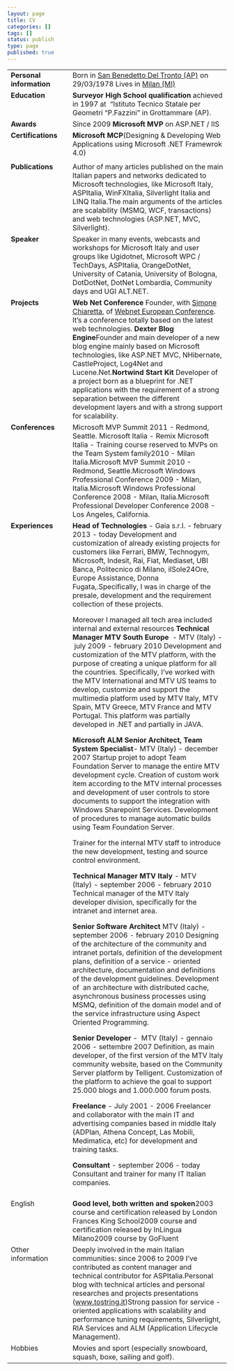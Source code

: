 ```yaml
---
layout: page
title: CV
categories: []
tags: []
status: publish
type: page
published: true
---
```

<div align="center">
<table width="100%" border="0" cellspacing="0" cellpadding="0">
<tbody>
<tr>
<td valign="top" width="147"><strong>Personal information</strong></td>
<td valign="top" width="539">Born in <a title="San Benedetto del tronto's maps" href=" http://s.tostring.it/NmFCW5 " target="_blank">San Benedetto Del Tronto (AP)</a> on 29/03/1978
Lives in <a title="Milan's map" href=" http://s.tostring.it/NmFFRH ">Milan (MI)</a></td>
</tr>
<tr>
<td valign="top" width="147"><strong>Education</strong></td>
<td valign="top" width="539"><strong>Surveyor High School qualification </strong>achieved in 1997 at  “Istituto Tecnico Statale per Geometri “P.Fazzini” in Grottammare (AP).</td>
</tr>
<tr>
<td valign="top" width="147"><strong>Awards</strong></td>
<td valign="top" width="539">Since 2009 <strong>Microsoft MVP </strong>on ASP.NET / IIS</td>
</tr>
<tr>
<td valign="top" width="147"><strong>Certifications</strong></td>
<td valign="top" width="539"><strong>Microsoft MCP</strong>(Designing &amp; Developing Web Applications using Microsoft .NET Framewrok 4.0)</td>
</tr>
<tr>
<td valign="top" width="147"></td>
<td valign="top" width="539"></td>
</tr>
<tr>
<td valign="top" width="147"><strong>Publications</strong></td>
<td valign="top" width="539">Author of many articles published on the main Italian papers and networks dedicated to Microsoft technologies, like Microsoft Italy, ASPItalia, WinFXItalia, Silverlight Italia and LINQ Italia.The main arguments of the articles are scalability (MSMQ, WCF, transactions) and web technologies (ASP.NET, MVC, Silverlight).</td>
</tr>
<tr>
<td valign="top" width="147"><strong>Speaker</strong></td>
<td valign="top" width="539">Speaker in many events, webcasts and workshops for Microsoft Italy and user groups like Ugidotnet, Microsoft WPC / TechDays, ASPItalia, OrangeDotNet, University of Catania, University of Bologna, DotDotNet, DotNet Lombardia, Community days and UGI ALT.NET.</td>
</tr>
<tr>
<td valign="top" width="147"><strong>Projects</strong></td>
<td valign="top" width="539"><strong>Web Net Conference
</strong>Founder, with <a title="Simone Chiaretta's blog" href="http://codeclimber.net.nz/" target="_blank">Simone Chiaretta</a>, of <a title="Web.net European Conference" href="http://www.webnetconf.eu" target="_blank">Webnet European Conference</a>. It’s a conference totally based on the latest web technologies.
<strong></strong><strong>Dexter Blog Engine</strong>Founder and main developer of a new blog engine mainly based on Microsoft technologies, like ASP.NET MVC, NHibernate, CastleProject, Log4Net and Lucene.Net.<strong>Nortwind Start Kit</strong>
Developer of a project born as a blueprint for .NET applications with the requirement of a strong separation between the different development layers and with a strong support for scalability.</td>
</tr>
<tr>
<td valign="top" width="147"><strong>Conferences</strong></td>
<td valign="top" width="539">Microsoft MVP Summit 2011 - Redmond, Seattle.
Microsoft Italia - Remix
Microsoft Italia - Training course reserved to MVPs on the Team System family2010 - Milan Italia.Microsoft MVP Summit 2010 - Redmond, Seattle.Microsoft Windows Professional Conference 2009 - Milan, Italia.Microsoft Windows Professional Conference 2008 - Milan, Italia.Microsoft Professional Developer Conference 2008 - Los Angeles, California.</td>
</tr>
<tr>
<td valign="top" width="147"><strong>Experiences</strong></td>
<td valign="top" width="539"><b>Head of Technologies </b>- Gaia s.r.l. - february 2013 - today
Development and customization of already existing projects for customers like Ferrari, BMW, Technogym, Microsoft, Indesit, Rai, Fiat, Mediaset, UBI Banca, Politecnico di Milano, ilSole24Ore, Europe Assistance, Donna Fugata,.Specifically, I was in charge of the presale, development and the requirement collection of these projects.

Moreover I managed all tech area included internal and external resources
<strong>Technical Manager MTV South Europe</strong>  - MTV (Italy) - july 2009 - february 2010
Development and customization of the MTV platform, with the purpose of creating a unique platform for all the countries. Specifically, I’ve worked with the MTV International and MTV US teams to develop, customize and support the multimedia platform used by MTV Italy, MTV Spain, MTV Greece, MTV France and MTV Portugal. This platform was partially developed in .NET and partially in JAVA.

<strong>Microsoft ALM Senior Architect, Team System Specialist</strong>- MTV (Italy) - december 2007
Startup projet to adopt Team Foundation Server to manage the entire MTV development cycle. Creation of custom work item according to the MTV internal processes and development of user controls to store documents to support the integration with Windows Sharepoint Services. Development of procedures to manage automatic builds using Team Foundation Server.

Trainer for the internal MTV staff to introduce the new development, testing and source control environment.

<strong>Technical Manager MTV Italy </strong>- MTV (Italy) - september 2006 - february 2010
Technical manager of the MTV Italy developer division, specifically for the intranet and internet area.

<strong>Senior Software Architect </strong> MTV (Italy) - september 2006 - february 2010
Designing of the architecture of the community and intranet portals, definition of the development plans, definition of a service - oriented architecture, documentation and definitions of the development guidelines.
Development of  an architecture with distributed cache, asynchronous business processes using MSMQ, definition of the domain model and of the service infrastructure using Aspect Oriented Programming.

<strong>Senior Developer</strong> -  MTV (Italy) - gennaio 2006 - settembre 2007
Definition, as main developer, of the first version of the MTV Italy community website, based on the Community Server platform by Telligent. Customization of the platform to achieve the goal to support 25.000 blogs and 1.000.000 forum posts.

<strong>Freelance </strong> - July 2001 - 2006
Freelancer and collaborator with the main IT and advertising companies based in middle Italy (ADPlan, Athena Concept, Las Mobili, Medimatica, etc) for development and training tasks.

<strong>Consultant </strong> - september 2006 - today
Consultant and trainer for many IT Italian companies.</td>
</tr>
<tr>
<td valign="top" width="147"></td>
<td valign="top" width="539"></td>
</tr>
<tr>
<td valign="top" width="147">English</td>
<td valign="top" width="539"><strong>Good level, both written and spoken</strong>2003 course and certification released by London Frances King School2009 course and certification released by InLingua Milano2009 course by GoFluent</td>
</tr>
<tr>
<td valign="top" width="147">Other information</td>
<td valign="bottom" width="539">Deeply involved in the main Italian communities: since 2006 to 2009 I’ve contributed as content manager and technical contributor for ASPItalia.Personal blog with technical articles and personal researches and projects presentations (<a href="http://www.tostring.it/">www.tostring.it</a>)Strong passion for service - oriented applications with scalability and performance tuning requirements, Silverlight, RIA Services and ALM (Application Lifecycle Management).</td>
</tr>
<tr>
<td valign="top" width="147">Hobbies</td>
<td valign="bottom" width="539">Movies and sport (especially snowboard, squash, boxe, sailing and golf).</td>
</tr>
</tbody>
</table>
</div>
